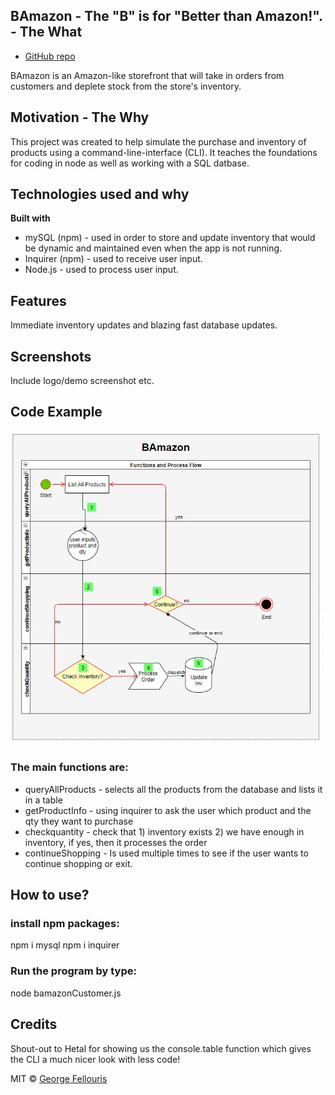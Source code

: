 ## BAmazon - The "B" is for "Better than Amazon!". - The **What**
- [GitHub repo](https://github.com/gfellouris/bamazon.git)

BAmazon is  an Amazon-like storefront that will take in orders from customers and deplete stock from the store's inventory. 

## Motivation - The **Why**
This project was created to help simulate the purchase and inventory of products using a command-line-interface (CLI).  It teaches the foundations for coding in node as well as working with a SQL datbase.

## Technologies used and why
<b>Built with</b>
- mySQL (npm) - used in order to store and update inventory that would be dynamic and maintained even when the app is not running.
- Inquirer (npm) - used to receive user input.
- Node.js - used to process user input.

## Features
Immediate inventory updates and blazing fast database updates.

## Screenshots
Include logo/demo screenshot etc.

## Code Example
![Process Flow](bamazon_processflow.jpg)

### The main functions are:
* queryAllProducts - selects all the products from the database and lists it in a table
* getProductInfo - using inquirer to ask the user which product and the qty they want to purchase
* checkquantity - check that 1) inventory exists 2) we have enough in inventory, if yes, then it processes the order
* continueShopping - Is used multiple times to see if the user wants to continue shopping or exit.

## How to use?
### install npm packages:
npm i mysql
npm i inquirer

### Run the program by type:
node bamazonCustomer.js

## Credits
Shout-out to Hetal for showing us the console.table function which gives the CLI a much nicer look with less code!

MIT © [George Fellouris]()

